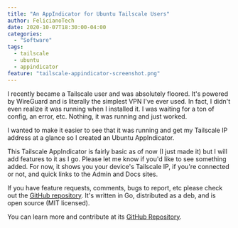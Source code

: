 ```yaml
---
title: "An AppIndicator for Ubuntu Tailscale Users"
author: FelicianoTech
date: 2020-10-07T18:30:00-04:00
categories:
  - "Software"
tags:
  - tailscale
  - ubuntu
  - appindicator
feature: "tailscale-appindicator-screenshot.png"
---
```


I recently became a Tailscale user and was absolutely floored.
It's powered by WireGuard and is literally the simplest VPN I've ever used.
In fact, I didn't even realize it was running when I installed it.
I was waiting for a ton of config, an error, etc.
Nothing, it was running and just worked.

I wanted to make it easier to see that it was running and get my Tailscale IP address at a glance so I created an Ubuntu AppIndicator.

<!--more-->

This Tailscale AppIndicator is fairly basic as of now (I just made it) but I will add features to it as I go.
Please let me know if you'd like to see something added. For now, it shows you your device's Tailscale IP, if you're connected or not, and quick links to the Admin and Docs sites.

If you have feature requests, comments, bugs to report, etc please check out the [GitHub repository][gh-repo].
It's written in Go, distributed as a deb, and is open source (MIT licensed).

You can learn more and contribute at its [GitHub Repository][gh-repo].



[gh-repo]: https://github.com/felicianotech/tailscale-appindicator
